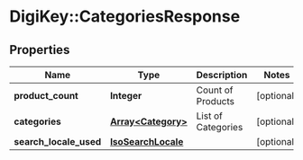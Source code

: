 # DigiKey::CategoriesResponse

## Properties
Name | Type | Description | Notes
------------ | ------------- | ------------- | -------------
**product_count** | **Integer** | Count of Products | [optional] 
**categories** | [**Array&lt;Category&gt;**](Category.md) | List of Categories | [optional] 
**search_locale_used** | [**IsoSearchLocale**](IsoSearchLocale.md) |  | [optional] 


